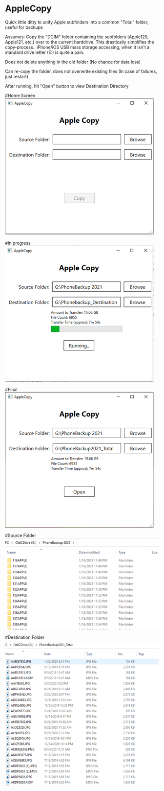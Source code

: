 # AppleCopy
Quick little ditty to unify Apple subfolders into a common "Total" folder,  useful for backups

Assumes: Copy the "DCIM" folder containing the subfolders (Apple120, Apple121, etc.) over to the current harddrive.  This drastically simplifies the copy-process..  iPhone/iOS USB mass storage accessing, when it isn't a standard drive letter (E:\) is quite a pain.


Does not delete anything in the old folder (No chance for data loss)

Can re-copy the folder, does not overwrite existing files (In case of failures, just restart)

After running, hit "Open" button to view Destination Directory

#Home Screen
![Home Screen](/AppleCopy/Docs/Base_Screen.png?raw=true "Home Screen")

#In progress
![Mid-Execution](/AppleCopy/Docs/Running_Screen.png?raw=true "Running")

#Final
![After transfer](/AppleCopy/Docs/Final_Screen.png?raw=true "Final Screen")

#Source Folder
![Typical Apple source folder](/AppleCopy/Docs/Source_Folder.png?raw=true "Source Folder")

#Destination Folder
![Typical destination folder](/AppleCopy/Docs/Dest_Folder.png?raw=true "Destination Folder")

